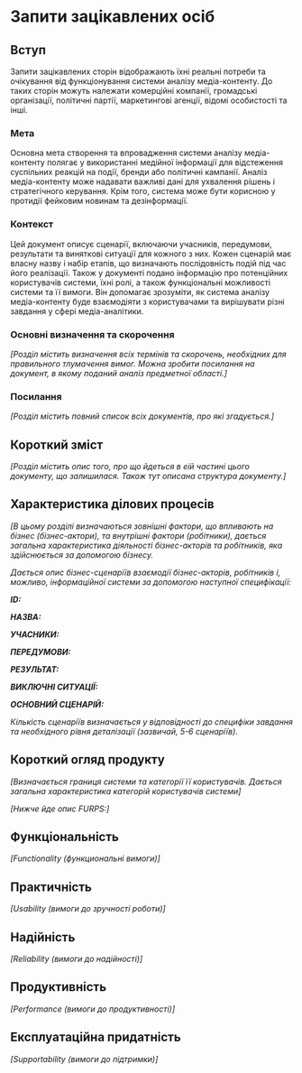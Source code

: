 # Запити зацікавлених осіб

## Вступ

Запити зацікавлених сторін відображають їхні реальні потреби та очікування від функціонування системи аналізу медіа-контенту. До таких сторін можуть належати комерційні компанії, громадські організації, політичні партії, маркетингові агенції, відомі особистості та інші.

### Мета

Основна мета створення та впровадження системи аналізу медіа-контенту полягає у використанні медійної інформації для відстеження суспільних реакцій на події, бренди або політичні кампанії. Аналіз медіа-контенту може надавати важливі дані для ухвалення рішень і стратегічного керування. Крім того, система може бути корисною у протидії фейковим новинам та дезінформації.

### Контекст

Цей документ описує сценарії, включаючи учасників, передумови, результати та виняткові ситуації для кожного з них. Кожен сценарій має власну назву і набір етапів, що визначають послідовність подій під час його реалізації. Також у документі подано інформацію про потенційних користувачів системи, їхні ролі, а також функціональні можливості системи та її вимоги. Він допомагає зрозуміти, як система аналізу медіа-контенту буде взаємодіяти з користувачами та вирішувати різні завдання у сфері медіа-аналітики.

### Основні визначення та скорочення

_[Розділ містить визначення всіх термінів та скорочень, необхідних для правильного
тлумачення вимог. Можна зробити посилання на документ, в якому поданий аналіз предметної області.]_

### Посилання

_[Розділ містить повний список всіх документів, про які згадується.]_

## Короткий зміст

_[Розділ містить опис того, про що йдеться в еій частині цього документу, що залишилася.
Також тут описана структура документу.]_

## Характеристика ділових процесів

_[В цьому розділі визначаються зовнішні фактори, що впливають на бізнес (бізнес-актори),
та внутрішні фактори (робітники), дається загальна характеристика діяльності бізнес-акторів
та робітників, яка здійснюється за допомогою бізнесу._

_Дається опис бізнес-сценаріїв взаємодії бізнес-акторів, робітників і, можливо, інформаційної системи за допомогою наступної
специфікації:_

**_ID:_**

**_НАЗВА:_**

**_УЧАСНИКИ:_**

**_ПЕРЕДУМОВИ:_**

**_РЕЗУЛЬТАТ:_**

**_ВИКЛЮЧНІ СИТУАЦІЇ:_**

**_ОСНОВНИЙ СЦЕНАРІЙ:_**

_Кількість сценаріїв визначається у відповідності до специфіки завдання та необхідного
рівня деталізації (зазвичай, 5-6 сценаріїв)._

## Короткий огляд продукту

_[Визначається границя системи та категорії її користувачів. Дається загальна характеристика категорій користувачів
системи]_

_[Нижче йде опис FURPS:]_

## Функціональність

_[Functionality (функциональні вимоги)]_

## Практичність

_[Usability (вимоги до зручності роботи)]_

## Надійність

_[Reliability (вимоги до надійності)]_

## Продуктивність

_[Performance (вимоги до продуктивності)]_

## Експлуатаційна придатність

_[Supportability (вимоги до підтримки)]_
